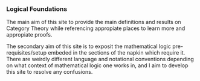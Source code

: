 ### Logical Foundations
The main aim of this site to provide the main definitions and results on Category Theory while referencing appropiate places to learn more and appropiate proofs. 

The secondary aim of this site is to exposit the mathematical logic pre-requisites/setup embeded in the sections of the napkin which require it. There are weirdly different language and notational conventions depending on what context of mathematical logic one works in, and I aim to develop this site to resolve any confusions.  






